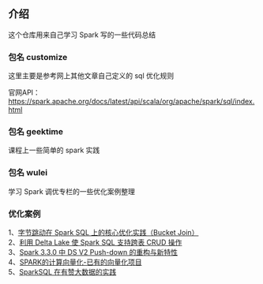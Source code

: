 ## 介绍

这个仓库用来自己学习 Spark 写的一些代码总结



### 包名 customize

这里主要是参考网上其他文章自己定义的 sql 优化规则

官网API：https://spark.apache.org/docs/latest/api/scala/org/apache/spark/sql/index.html


### 包名 geektime 

课程上一些简单的 spark 实践


### 包名 wulei

学习 Spark 调优专栏的一些优化案例整理

### 优化案例
1、[字节跳动在 Spark SQL 上的核心优化实践（Bucket Join）](https://mp.weixin.qq.com/s/su0sMWG_CBv3hpAIXmmo6Q)  
2、[利用 Delta Lake 使 Spark SQL 支持跨表 CRUD 操作](https://mp.weixin.qq.com/s/L64xhtKztwWhlBQrreiDfQ)  
3、[Spark 3.3.0 中 DS V2 Push-down 的重构与新特性](https://www.modb.pro/db/422286)  
4、[SPARK的计算向量化-已有的向量化项目](https://blog.csdn.net/monkeyboy_tech/article/details/125043456)  
5、[SparkSQL 在有赞大数据的实践](https://www.infoq.cn/article/wvhetmrkcllce1p515ar) 
